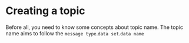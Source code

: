 # Creating a topic

Before all, you need to know some concepts about topic name. The topic name aims to follow the `message type`.`data set`.`data name`
